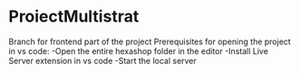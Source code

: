 # ProiectMultistrat
Branch for frontend part of the project
Prerequisites for opening the project in vs code:
-Open the entire hexashop folder in the editor
-Install Live Server extension in vs code
-Start the local server 
